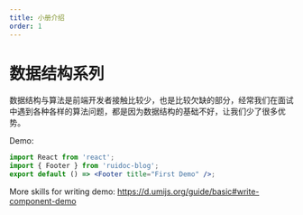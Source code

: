```yaml
---
title: 小册介绍
order: 1
---
```


# 数据结构系列

数据结构与算法是前端开发者接触比较少，也是比较欠缺的部分，经常我们在面试中遇到各种各样的算法问题，都是因为数据结构的基础不好，让我们少了很多优势。

Demo:

```jsx
import React from 'react';
import { Footer } from 'ruidoc-blog';
export default () => <Footer title="First Demo" />;
```

More skills for writing demo: https://d.umijs.org/guide/basic#write-component-demo
